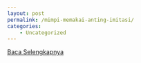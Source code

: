 ```yaml
---
layout: post
permalink: /mimpi-memakai-anting-imitasi/
categories:
    - Uncategorized
---
```


[Baca Selengkapnya](/10)